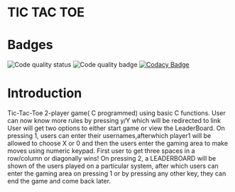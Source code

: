 # TIC TAC TOE

# Badges

![Code quality status](https://api.codiga.io/project/31169/status/svg)
![Code quality badge](https://api.codiga.io/project/31169/score/svg)
[![Codacy Badge](https://app.codacy.com/project/badge/Grade/5ddf8efdd4f6407ead5bb799a8c2ab90)](https://www.codacy.com/gh/katana7436/M1_TicTacToe_GAME/dashboard?utm_source=github.com&amp;utm_medium=referral&amp;utm_content=katana7436/M1_TicTacToe_GAME&amp;utm_campaign=Badge_Grade)

# Introduction

Tic-Tac-Toe 2-player game( C programmed) using basic C functions.
User can now know more rules by pressing y/Y which will be redirected to link
User will get two options to either start game or view the LeaderBoard.
On pressing 1, users can enter their usernames,afterwhich player1 will be allowed to choose X or 0 and then the users enter the gaming area to make moves using numeric keypad.
First user to get three spaces in a row/column or diagonally wins!
On pressing 2, a LEADERBOARD will be shown of the users played on a particular system, after which users can enter the gaming area on pressing 1 or by pressing any other key, they can end the game and come back later.
